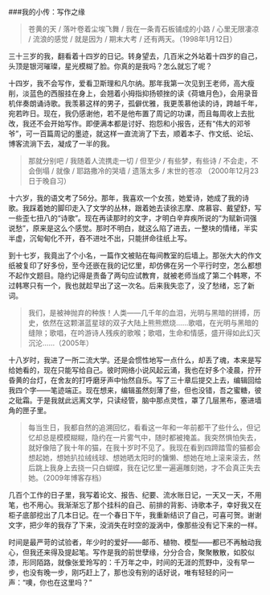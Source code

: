 ###我的小传：写作之缘

> 苍黄的天 / 落叶卷着尘埃飞舞 / 我在一条青石板铺成的小路 / 心里无限凄凉 / 流浪的感觉 / 就是因为 / 期末大考 / 还有两天。（1998年1月12日）

三十三岁的我，翻看着十四岁的日记。转身望去，几百米之外站着十四岁的自己，头顶是银河璀璨，星光模糊了脸。你真的是我吗？怎么就忘了呢？

十四岁，我不会写作，爱看卫斯理和凡尔纳。那年我第一次见到王老师，高大瘦削，淡蓝色的西服挂在身上，会翘着小拇指抑扬顿挫的读《荷塘月色》，会用录音机伴奏朗诵诗歌。我羡慕这样的男子，孤僻优雅，我更羡慕他读的诗，跨越千年，宛若昨日。现在，我仍感谢他，若不是他布置了周记的功课，而且每周收上去批改，我还不会开始写作。即便满本都是讨好、抱怨和小报告，还有“伟大的邓爷爷”，可一百篇周记的墨迹，就这样一直流淌了下去，顺着本子、作文纸、论坛、博客流淌下去，凝成了一半的我。

> 那就分别吧 / 我随着人流携走一切 / 但至少 / 有些梦，有些诗 / 不会走，不会倒塌 / 就像 / 耶路撒冷的哭墙 / 遗落太多 / 末世的苍凉 （2000年12月23日于晚自习）

十六岁，我的语文考了56分。那年，我喜欢一个女孩，她爱诗，她成了我的诗歌。我踩着她的脚印走入了文学的丛林，跟着她去读徐志摩、席慕容、戴望舒，写一些歪七扭八的“诗歌”。现在再读那时的文字，才明白辛弃疾所说的“为赋新词强说愁”，原来是这么个感觉。那时不明白，就这么陷了进去，一整块的情绪，半实半虚，沉甸甸化不开，吞不进吐不出，只能拼命往纸上写。

到十七岁，我竟出了个小名，一篇作文被贴在每间教室的后墙上。那张大大的作文纸被复印了好多份，至今还嵌在我的记忆里，却仿佛在另一个平行时空，怎么都想不起作文题目。隐约记得是责备了两句应试教育，就被老师当成了第二个韩寒，不过韩寒只有一个，我也就趁早出了这一次名。后来我失恋了，没了愁绪，忘了新词。

> 我们，是被神抛弃的种族！人类——几千年的血泪，光明与黑暗的拼搏，历史，依然在这颗湛蓝星球的双子大陆上熊熊燃烧……歌唱，在光明与黑暗的缝隙；歌唱，在吟游诗人残疾的歌喉；歌唱，生命和情感，盛开得如此幻灭沉沦……（2005年）

十八岁时，我进了一所二流大学。还是会惯性地写一点什么，却丢了魂，本来是写给她看的，现在只能写给自己。彼时网络小说风起云涌，我也在好多个凌晨，拧开昏黄的台灯，在舍友的打呼磨牙声中怡然自乐。写了三十章后提交上去，编辑回给我四个字——笔迹端正。现在想来，编辑虽然刻薄了些，但也没错，吾之蜜糖，彼之砒霜。于是我就此远离文学，只读经管，脑中那点灵性，罩了几层黑布，塞进墙角的匣子里。

> 每当生日，我都自然的追溯回忆，看看这一年和一年前都干了些什么，但记忆却总是模模糊糊，隐约在一片雾气中，随时都被掩盖。我突然惧怕失去，就好像陪了我十年的猫，在我十岁时不见了。我现在看到四蹄踏雪的猫都会想起她，想她扒拉绒线球、想她晒太阳时的慵懒、想她在地上滚来滚去，然后跳上我身上去挠一只白蝴蝶，我在记忆里一遍遍雕刻她，才不会真正失去她。（2009年博客存档）

几百个工作的日子里，我写着论文、报告、纪要、流水账日记，一天又一天，不用笔，也不用心。我渐渐忘了那个挂科的自己、前排的背影、诗歌本子，幸好我又在柜子底部挖出了几本日记。在一个春日下午，我重新结识了自己，可喜可贺。谢谢文字，把少年的我存了下来，没消失在时空的漩涡中，像那些没有记下来的一样。

时间是最严苛的试验者，年少时的爱好——邮币、植物、模型——都已不再触动我心，但我还来得及提起笔。写作是我的前世孽缘，分分合合，聚聚散散，如胶似漆，形同陌路，就像张爱玲写的：千万年之中，时间的无涯的荒野中，没有早一步，也没有晚一步，刚巧赶上了，那也没有别的话好说，唯有轻轻的问一声：“噢，你也在这里吗？” 
